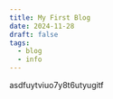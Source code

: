```yaml
---
title: My First Blog
date: 2024-11-28
draft: false
tags:
  - blog
  - info
---
```

asdfuytviuo7y8t6utyugitf